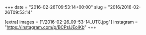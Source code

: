 +++
date = "2016-02-26T09:53:14+00:00"
slug = "2016/2016-02-26T09:53:14"

[extra]
images = ["/2016-02-26_09-53-14_UTC.jpg"]
instagram = "https://instagram.com/p/BCPsIJEoIKb"
+++
